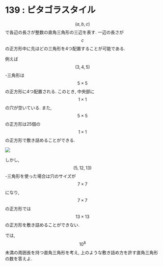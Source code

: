 # 139 : ピタゴラスタイル

$$(a, b, c)$$で各辺の長さが整数の直角三角形の三辺を表す. 一辺の長さが$$c$$の正方形中に先ほどの三角形を4つ配置することが可能である.

例えば$$(3, 4, 5)$$-三角形は$$5×5$$の正方形に4つ配置される. このとき, 中央部に$$1×1$$の穴が空いている. また, $$5×5$$の正方形は25個の$$1×1$$の正方形で敷き詰めることができる.

![](https://projecteuler.net/project/images/p139.png)

しかし, $$(5, 12, 13)$$-三角形を使った場合は穴のサイズが$$7×7$$になり, $$7×7$$の正方形では$$13×13$$の正方形を敷き詰めることができない.

では, $$10^8$$未満の周囲長を持つ直角三角形を考え, 上のような敷き詰め方を許す直角三角形の数を答えよ.


